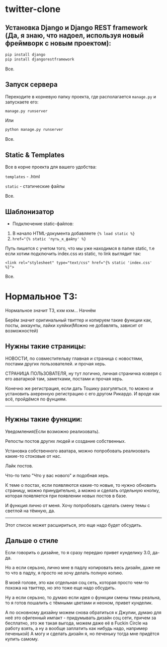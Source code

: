 # twitter-clone


## Установка Django и Django REST framework (Да, я знаю, что надоел, используя новый фреймворк с новым проектом):

```sh 
pip install django
pip install djangorestframework
```
Все.


## Запуск сервера
Переходите в корневую папку проекта, где располагается `manage.py` и запускаете его:
```sh
manage.py runserver
```
Или
```sh
python manage.py runserver
```
Все.


## Static & Templates
Все в корне проекта для вашего удобства:

`templates` - .html

`static` - статические файлы

Все.


## Шаблонизатор
* Подключение static-файлов:

1. В начало HTML-документа добавляете `{% load static %}`
2. `href="{% static 'путь_к_файлу' %}` 

Путь пишется с учетом того, что мы уже находимся в папке static, т.е если хотим подключить index.css из static, то link выглядит так: 

`<link rel="stylesheet" type="text/css" href="{% static 'index.css' %}">`

Все.


# Нормальное ТЗ:
Нормальное значит ТЗ, кхм кхм... Начнём


Берём значит оригинальный твиттер и копируем такие функции как, посты, аккаунты, лайки хуяйки(Можно не добавлять, зависит от возможностей)
## Нужны такие страницы:
НОВОСТИ, по совместительву главная и страница с новостями, постами других пользователей.
и прочая херь.


СТРАНИЦА ПОЛЬЗОВАТЕЛЯ, ну тут логично, личная страничка юзверя с его аватаркой там, заметками, постами 
и прочая херь.


Конечно же регистрация, если дать Тошику разгуляться, то можно и установить ахеренную регистрацию с его другом Рикардо.
И вроде как всё, пройдёмся по фунциям.
____________________________________ 
## Нужны такие функции:
Уведомления(Если возможно реализовать).


Репосты постов других людей и создание собственных.


Установка собственного аватара, можно попробовать реализовать какие-то стоковые от нас.


Лайк постов.


Что-то типо "Что у вас нового" и подобная херь.


К теме о постах, если появляются какие-то новые, то нужно обновить страницу, можно принудительно, а можно и сделать отдельную кнопку,
которая появляется при появлении новых постов в базе.


И функция лично от меня. Хочу попробовать сделать смену темы с светлой на тёмную, да.


____________________________________
Этот список может расшириться, это еще надо будет обсудить.

## Дальше о стиле
Если говорить о дизайне, то я сразу передаю привет кунделику 3.0, да-да.


Но а если серьзно, лично мне в падлу копировать весь дизайн, даже не то что в падлу, я просто не хочу делать полную копию.


В моей голове, это как отдельная соц сеть, которая просто чем-то похожа на твиттер, но это тоже еще надо обсудить.


Ну а если серьзно, то думаю если идея о функции смены темы реальна, то я готов пошалить с тёмными цветами и неоном, привет кунделик.


А по основному дизайну можем снова обратиться к Джулии, думаю для неё это офигенный импакт -  придумывать дизайн соц сети, причем за бесплатно, это же такая выгода, можем даже её в Fuckin Circle на работу взять, а ну а вообще заплатить как нибудь надо, например печенькой) А могу и сделать дизайн я, но печеньку тогда мне придётся купить самому.



